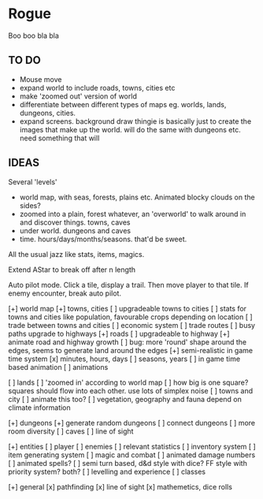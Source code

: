 # Rogue

Boo boo bla bla

## TO DO

- Mouse move
- expand world to include roads, towns, cities etc
- make 'zoomed out' version of world
- differentiate between different types of maps eg. worlds, lands, dungeons, cities. 
- expand screens. background draw thingie is basically just to create the images that make up the world. will do the same with dungeons etc. need something that will 

## IDEAS

Several 'levels'
- world map, with seas, forests, plains etc. Animated blocky clouds on the sides?
- zoomed into a plain, forest whatever, an 'overworld' to walk around in and discover things. towns, caves
- under world. dungeons and caves
- time. hours/days/months/seasons. that'd be sweet. 

All the usual jazz like stats, items, magics.

Extend AStar to break off after n length

Auto pilot mode. Click a tile, display a trail. Then move player to that tile. If enemy encounter, break auto pilot.

[+] world map
    [+] towns, cities
        [ ] upgradeable towns to cities
        [ ] stats for towns and cities like population, favourable crops
            depending on location
        [ ] trade between towns and cities
    [ ] economic system
        [ ] trade routes
        [ ] busy paths upgrade to highways
    [+] roads
        [ ] upgradeable to highway
        [+] animate road and highway growth
    [ ] bug: more 'round' shape around the edges, seems to generate land around the edges
    [+] semi-realistic in game time system
        [x] minutes, hours, days
        [ ] seasons, years
        [ ] in game time based animation
    [ ] animations

[ ] lands
    [ ] 'zoomed in' according to world map
    [ ] how big is one square? squares should flow into each other. use lots
        of simplex noise
    [ ] towns and city
    [ ] animate this too? 
    [ ] vegetation, geography and fauna depend on climate information

[+] dungeons
    [+] generate random dungeons
    [ ] connect dungeons
    [ ] more room diversity
    [ ] caves
    [ ] line of sight

[+] entities
    [ ] player
    [ ] enemies
    [ ] relevant statistics
    [ ] inventory system
    [ ] item generating system
    [ ] magic and combat
        [ ] animated damage numbers
        [ ] animated spells?
        [ ] semi turn based, d&d style with dice? FF style with priority
            system? both?
    [ ] levelling and experience
    [ ] classes


[+] general
    [x] pathfinding
    [x] line of sight
    [x] mathemetics, dice rolls